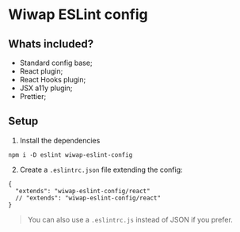 # Wiwap ESLint config

## Whats included?

- Standard config base;
- React plugin;
- React Hooks plugin;
- JSX a11y plugin;
- Prettier;

## Setup

1. Install the dependencies
```
npm i -D eslint wiwap-eslint-config
```

2. Create a `.eslintrc.json` file extending the config:
```
{
  "extends": "wiwap-eslint-config/react"
  // "extends": "wiwap-eslint-config/react"
}
```

> You can also use a `.eslintrc.js` instead of JSON if you prefer.
